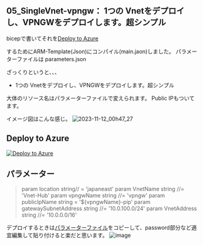 ## 05_SingleVnet-vpngw： 1つの Vnetをデプロイし、VPNGWをデプロイします。超シンプル
 
bicepで書いてそれを[Deploy to Azure](https://portal.azure.com/#create/Microsoft.Template/uri/https%3A%2F%2Fraw.githubusercontent.com%2Faktsmm%2FIac%2Fmain%2F05_SingleVnet-vpngw%2Fbasic_vpngw_1file.json) 


するためにARM-Template(Json)にコンパイル(main.jaon)しました。
パラメーターファイルは parameters.json

ざっくりというと、、、
+ 1つの Vnetをデプロイし、VPNGWをデプロイします。超シンプル

大体のリソース名はパラメーターファイルで変えられます。
Public IPもついてます。

イメージ図はこんな感じ。
![2023-11-12_00h47_27](https://github.com/aktsmm/Iac/assets/71251920/947fadac-2e3a-4821-bedd-600e0b7927d8)

## Deploy to Azure
[![Deploy to Azure](https://aka.ms/deploytoazurebutton)](https://portal.azure.com/#create/Microsoft.Template/uri/https%3A%2F%2Fraw.githubusercontent.com%2Faktsmm%2FIac%2Fmain%2F05_SingleVnet-vpngw%2Fbasic_vpngw_1file.json) 


## パラメーター
>param location string// = 'japaneast'
param VnetName string //= 'Vnet-Hub'
param vpngwName string //= 'vpngw'
param publicIpName string = '${vpngwName}-pip'
param gatewaySubnetAddress string //= '10.0.100.0/24'
param VnetAddress string //= '10.0.0.0/16'

デプロイするときは[パラメーターファイル](https://github.com/aktsmm/Iac/blob/main/05_SingleVnet-vpngw/main.parameters.json)をコピーして、password部分など適宜編集して貼り付けると楽だと思います。
![image](https://github.com/aktsmm/Iac/assets/71251920/9b03ffce-273d-42ee-bb2d-f552eace5d36)

